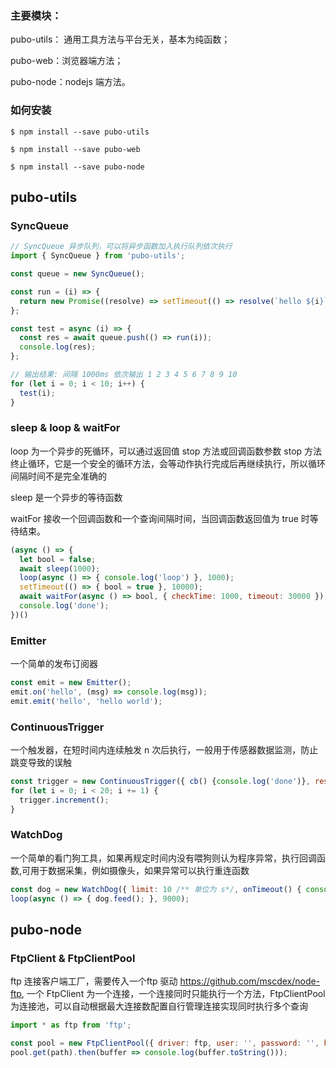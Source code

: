 ### 主要模块：
pubo-utils： 通用工具方法与平台无关，基本为纯函数；

pubo-web：浏览器端方法；

pubo-node：nodejs 端方法。

### 如何安装

`$ npm install --save pubo-utils`

`$ npm install --save pubo-web`

`$ npm install --save pubo-node`

## pubo-utils
### SyncQueue

```javascript
// SyncQueue 异步队列，可以将异步函数加入执行队列依次执行
import { SyncQueue } from 'pubo-utils';

const queue = new SyncQueue();

const run = (i) => {
  return new Promise((resolve) => setTimeout(() => resolve(`hello ${i}`), 1000));
};

const test = async (i) => {
  const res = await queue.push(() => run(i));
  console.log(res);
};

// 输出结果: 间隔 1000ms 依次输出 1 2 3 4 5 6 7 8 9 10
for (let i = 0; i < 10; i++) {
  test(i);
}
```
### sleep & loop & waitFor

loop 为一个异步的死循环，可以通过返回值 stop 方法或回调函数参数 stop 方法终止循环，它是一个安全的循环方法，会等动作执行完成后再继续执行，所以循环间隔时间不是完全准确的

sleep 是一个异步的等待函数

waitFor 接收一个回调函数和一个查询间隔时间，当回调函数返回值为 true 时等待结束。

```javascript
(async () => {
  let bool = false;
  await sleep(1000);
  loop(async () => { console.log('loop') }, 1000);
  setTimeout(() => { bool = true }, 10000);
  await waitFor(async () => bool, { checkTime: 1000, timeout: 30000 });
  console.log('done');
})()
```

### Emitter
一个简单的发布订阅器

```javascript
const emit = new Emitter();
emit.on('hello', (msg) => console.log(msg));
emit.emit('hello', 'hello world');
```

### ContinuousTrigger
一个触发器，在短时间内连续触发 n 次后执行，一般用于传感器数据监测，防止跳变导致的误触
```javascript
const trigger = new ContinuousTrigger({ cb() {console.log('done')}, resetTime: 5000, count: 10 });
for (let i = 0; i < 20; i += 1) {
  trigger.increment();
}
```

### WatchDog
一个简单的看门狗工具，如果再规定时间内没有喂狗则认为程序异常，执行回调函数,可用于数据采集，例如摄像头，如果异常可以执行重连函数
```javascript
const dog = new WatchDog({ limit: 10 /** 单位为 s*/, onTimeout() { console.log('done') } });
loop(async () => { dog.feed(); }, 9000);
```

## pubo-node
### FtpClient & FtpClientPool
ftp 连接客户端工厂，需要传入一个ftp 驱动 https://github.com/mscdex/node-ftp, 一个 FtpClient 为一个连接，一个连接同时只能执行一个方法，FtpClientPool 为连接池，可以自动根据最大连接数配置自行管理连接实现同时执行多个查询
```javascript
import * as ftp from 'ftp';

const pool = new FtpClientPool({ driver: ftp, user: '', password: '', host: '', port: '' });
pool.get(path).then(buffer => console.log(buffer.toString()));
```
